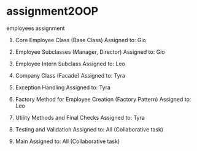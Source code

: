 # assignment2OOP
employees assignment 

1. Core Employee Class (Base Class)
Assigned to: Gio

2. Employee Subclasses (Manager, Director) 
Assigned to: Gio


3. Employee Intern Subclass
Assigned to: Leo

4. Company Class (Facade)
Assigned to: Tyra

5. Exception Handling
Assigned to: Tyra

6. Factory Method for Employee Creation (Factory Pattern)
Assigned to: Leo

7. Utility Methods and Final Checks
Assigned to: Tyra

8. Testing and Validation
Assigned to: All (Collaborative task)

9. Main
Assigned to: All (Collaborative task)

